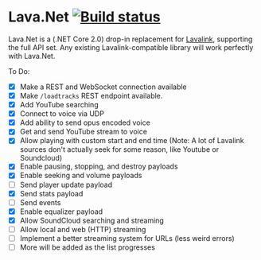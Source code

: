 # Lava.Net [![Build status](https://ci.appveyor.com/api/projects/status/q3v8ygegrjdx0fb7?svg=true)](https://ci.appveyor.com/project/WorkingRobot/lava-net)

Lava.Net is a (.NET Core 2.0) drop-in replacement for [Lavalink](https://github.com/Frederikam/Lavalink), supporting the full API set. Any existing Lavalink-compatible library will work perfectly with Lava.Net.

To Do:
 - [x] Make a REST and WebSocket connection available
 - [x] Make `/loadtracks` REST endpoint available.
 - [x] Add YouTube searching
 - [x] Connect to voice via UDP
 - [x] Add ability to send opus encoded voice
 - [x] Get and send YouTube stream to voice
 - [x] Allow playing with custom start and end time (Note: A lot of Lavalink sources don't actually seek for some reason, like Youtube or Soundcloud)
 - [x] Enable pausing, stopping, and destroy payloads
 - [x] Enable seeking and volume payloads
 - [ ] Send player update payload
 - [x] Send stats payload
 - [ ] Send events
 - [x] Enable equalizer payload
 - [x] Allow SoundCloud searching and streaming
 - [ ] Allow local and web (HTTP) streaming
 - [ ] Implement a better streaming system for URLs (less weird errors)
 - [ ] More will be added as the list progresses
